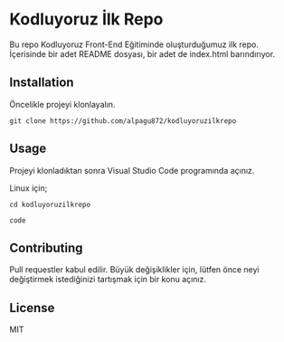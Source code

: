 # Kodluyoruz İlk Repo
Bu repo Kodluyoruz Front-End Eğitiminde oluşturduğumuz ilk repo. İçerisinde bir adet README dosyası, bir adet de index.html barındırıyor.



## Installation

Öncelikle projeyi klonlayalın.



`git clone https://github.com/alpagu872/kodluyoruzilkrepo`

## Usage

Projeyi klonladıktan sonra Visual Studio Code programında açınız.



Linux için;

`cd kodluyoruzilkrepo`

`code`



## Contributing

Pull requestler kabul edilir. Büyük değişiklikler için, lütfen önce neyi değiştirmek istediğinizi tartışmak için bir konu açınız.





## License

MIT
